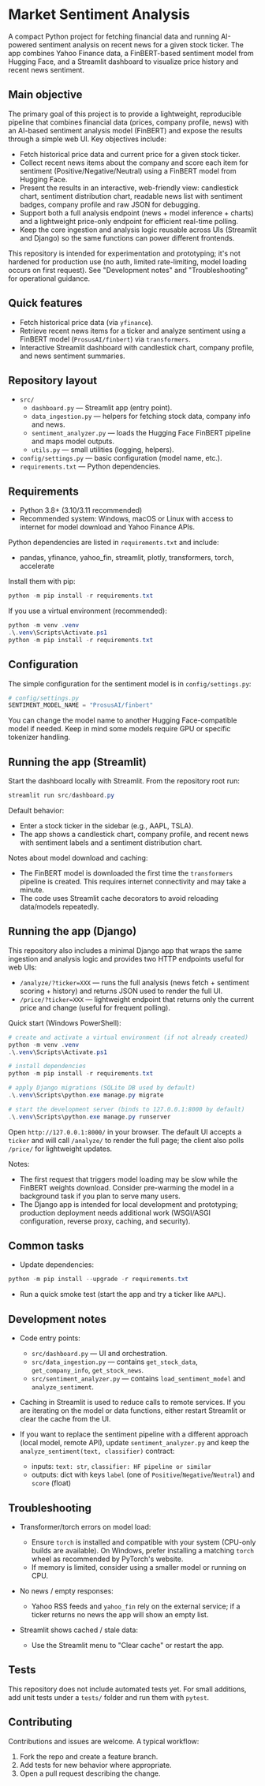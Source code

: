 # Market Sentiment Analysis

A compact Python project for fetching financial data and running AI-powered sentiment analysis on recent news for a given stock ticker. The app combines Yahoo Finance data, a FinBERT-based sentiment model from Hugging Face, and a Streamlit dashboard to visualize price history and recent news sentiment.

## Main objective

The primary goal of this project is to provide a lightweight, reproducible pipeline that combines financial data (prices, company profile, news) with an AI-based sentiment analysis model (FinBERT) and expose the results through a simple web UI. Key objectives include:

- Fetch historical price data and current price for a given stock ticker.
- Collect recent news items about the company and score each item for sentiment (Positive/Negative/Neutral) using a FinBERT model from Hugging Face.
- Present the results in an interactive, web-friendly view: candlestick chart, sentiment distribution chart, readable news list with sentiment badges, company profile and raw JSON for debugging.
- Support both a full analysis endpoint (news + model inference + charts) and a lightweight price-only endpoint for efficient real-time polling.
- Keep the core ingestion and analysis logic reusable across UIs (Streamlit and Django) so the same functions can power different frontends.

This repository is intended for experimentation and prototyping; it's not hardened for production use (no auth, limited rate-limiting, model loading occurs on first request). See "Development notes" and "Troubleshooting" for operational guidance.

## Quick features

- Fetch historical price data (via `yfinance`).
- Retrieve recent news items for a ticker and analyze sentiment using a FinBERT model (`ProsusAI/finbert`) via `transformers`.
- Interactive Streamlit dashboard with candlestick chart, company profile, and news sentiment summaries.

## Repository layout

- `src/`
	- `dashboard.py` — Streamlit app (entry point).
	- `data_ingestion.py` — helpers for fetching stock data, company info and news.
	- `sentiment_analyzer.py` — loads the Hugging Face FinBERT pipeline and maps model outputs.
	- `utils.py` — small utilities (logging, helpers).
- `config/settings.py` — basic configuration (model name, etc.).
- `requirements.txt` — Python dependencies.

## Requirements

- Python 3.8+ (3.10/3.11 recommended)
- Recommended system: Windows, macOS or Linux with access to internet for model download and Yahoo Finance APIs.

Python dependencies are listed in `requirements.txt` and include:

- pandas, yfinance, yahoo_fin, streamlit, plotly, transformers, torch, accelerate

Install them with pip:

```powershell
python -m pip install -r requirements.txt
```

If you use a virtual environment (recommended):

```powershell
python -m venv .venv
.\.venv\Scripts\Activate.ps1
python -m pip install -r requirements.txt
```

## Configuration

The simple configuration for the sentiment model is in `config/settings.py`:

```python
# config/settings.py
SENTIMENT_MODEL_NAME = "ProsusAI/finbert"
```

You can change the model name to another Hugging Face-compatible model if needed. Keep in mind some models require GPU or specific tokenizer handling.

## Running the app (Streamlit)

Start the dashboard locally with Streamlit. From the repository root run:

```powershell
streamlit run src/dashboard.py
```

Default behavior:
- Enter a stock ticker in the sidebar (e.g., AAPL, TSLA).
- The app shows a candlestick chart, company profile, and recent news with sentiment labels and a sentiment distribution chart.

Notes about model download and caching:
- The FinBERT model is downloaded the first time the `transformers` pipeline is created. This requires internet connectivity and may take a minute.
- The code uses Streamlit cache decorators to avoid reloading data/models repeatedly.

## Running the app (Django)

This repository also includes a minimal Django app that wraps the same ingestion and analysis logic and provides two HTTP endpoints useful for web UIs:

- `/analyze/?ticker=XXX` — runs the full analysis (news fetch + sentiment scoring + history) and returns JSON used to render the full UI.
- `/price/?ticker=XXX` — lightweight endpoint that returns only the current price and change (useful for frequent polling).

Quick start (Windows PowerShell):

```powershell
# create and activate a virtual environment (if not already created)
python -m venv .venv
.\.venv\Scripts\Activate.ps1

# install dependencies
python -m pip install -r requirements.txt

# apply Django migrations (SQLite DB used by default)
.\.venv\Scripts\python.exe manage.py migrate

# start the development server (binds to 127.0.0.1:8000 by default)
.\.venv\Scripts\python.exe manage.py runserver
```

Open `http://127.0.0.1:8000/` in your browser. The default UI accepts a `ticker` and will call `/analyze/` to render the full page; the client also polls `/price/` for lightweight updates.

Notes:
- The first request that triggers model loading may be slow while the FinBERT weights download. Consider pre-warming the model in a background task if you plan to serve many users.
- The Django app is intended for local development and prototyping; production deployment needs additional work (WSGI/ASGI configuration, reverse proxy, caching, and security).

## Common tasks

- Update dependencies:

```powershell
python -m pip install --upgrade -r requirements.txt
```

- Run a quick smoke test (start the app and try a ticker like `AAPL`).

## Development notes

- Code entry points:
	- `src/dashboard.py` — UI and orchestration.
	- `src/data_ingestion.py` — contains `get_stock_data`, `get_company_info`, `get_stock_news`.
	- `src/sentiment_analyzer.py` — contains `load_sentiment_model` and `analyze_sentiment`.

- Caching in Streamlit is used to reduce calls to remote services. If you are iterating on the model or data functions, either restart Streamlit or clear the cache from the UI.

- If you want to replace the sentiment pipeline with a different approach (local model, remote API), update `sentiment_analyzer.py` and keep the `analyze_sentiment(text, classifier)` contract:

	- inputs: `text: str`, `classifier: HF pipeline or similar`
	- outputs: dict with keys `label` (one of `Positive`/`Negative`/`Neutral`) and `score` (float)

## Troubleshooting

- Transformer/torch errors on model load:
	- Ensure `torch` is installed and compatible with your system (CPU-only builds are available). On Windows, prefer installing a matching `torch` wheel as recommended by PyTorch's website.
	- If memory is limited, consider using a smaller model or running on CPU.

- No news / empty responses:
	- Yahoo RSS feeds and `yahoo_fin` rely on the external service; if a ticker returns no news the app will show an empty list.

- Streamlit shows cached / stale data:
	- Use the Streamlit menu to "Clear cache" or restart the app.

## Tests

This repository does not include automated tests yet. For small additions, add unit tests under a `tests/` folder and run them with `pytest`.

## Contributing

Contributions and issues are welcome. A typical workflow:

1. Fork the repo and create a feature branch.
2. Add tests for new behavior where appropriate.
3. Open a pull request describing the change.


